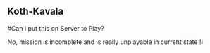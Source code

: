 ## Koth-Kavala

#Can i put this on Server to Play?

No, mission is incomplete and is really unplayable in current state !!

